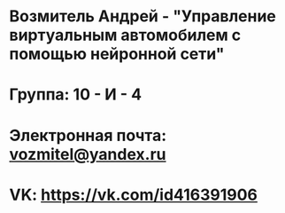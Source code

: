 # Возмитель Андрей - "Управление виртуальным автомобилем с помощью нейронной сети"

# Группа: 10 - И - 4
# Электронная почта: vozmitel@yandex.ru
# VK: https://vk.com/id416391906
